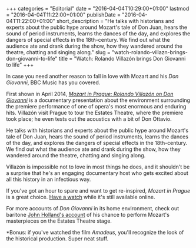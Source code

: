 +++
categories = "Editorial"
date = "2016-04-04T10:29:00+01:00"
lastmod = "2016-04-04T11:22:00+01:00"
publishDate = "2016-04-04T11:22:00+01:00"
short_description = "He talks with historians and experts about the public hype around Mozart&#039;s tale of Don Juan, hears the sound of period instruments, learns the dances of the day, and explores the dangers of special effects in the 18th-century. We find out what the audience ate and drank during the show, how they wandered around the theatre, chatting and singing along."
slug = "watch-rolando-villazn-brings-don-giovanni-to-life"
title = "Watch: Rolando Villazón brings Don Giovanni to life"
+++

In case you need another reason to fall in love with Mozart and his *Don Giovanni*, BBC Music has you covered.

First shown in April 2014, [*Mozart in Prague: Rolando Villazón on Don Giovanni*](http://www.bbc.co.uk/iplayer/episode/b042m80v/mozart-in-prague-rolando-villazon-on-don-giovanni) is a documentary presentation about the environment surrounding the premiere performance of one of opera's most enormous and enduring hits. Villazón visit Prague to tour the Estates Theatre, where the premiere took place; he even tests out the acoustics with a bit of Don Ottavio. 

He talks with historians and experts about the public hype around Mozart's tale of Don Juan, hears the sound of period instruments, learns the dances of the day, and explores the dangers of special effects in the 18th-century. We find out what the audience ate and drank during the show, how they wandered around the theatre, chatting and singing along.

Villazón is impossible not to love in most things he does, and it shouldn't be a surprise that he's an engaging documentary host who gets excited about all this history in an infectious way. 

If you've got an hour to spare and want to get re-inspired, *Mozart in Prague* is a great choice. [Have a watch](http://www.bbc.co.uk/iplayer/episode/b042m80v/mozart-in-prague-rolando-villazon-on-don-giovanni) while it's still available online.

For more accounts of *Don Giovanni* in its home environment, check out baritone [John Holland's account](/don-giovanni-at-the-estates-theatre/) of his chance to perform Mozart's masterpieces on the Estates Theatre stage.

\*Bonus: if you've watched the film *Amadeus*, you'll recognize the look of the historical production. Super neat stuff.

